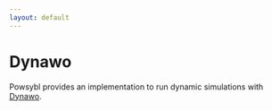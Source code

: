 ```yaml
---
layout: default
---
```


# Dynawo

Powsybl provides an implementation to run dynamic simulations with [Dynawo](https://dynawo.github.io/).
